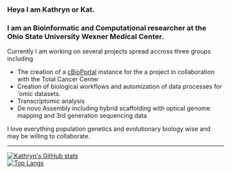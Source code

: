 ### Heya I am Kathryn or Kat.
### I am an Bioinformatic and Computational researcher at the Ohio State University Wexner Medical Center.
Currently I am working on several projects spread accross three groups including
- The creation of a [cBioPortal](https://www.cbioportal.org/) instance for the a project in collaboration with the Total Cancer Center
- Creation of biological workflows and automization of data processes for 'omic datasets.
- Transcriptomic analysis 
- De novo Assembly including hybrid scaffolding with optical genome mapping and 3rd generation sequencing data

I love everything population genetics and evolutionary biology wise and may be willing to collaborate. 

---
[![Kathryn's GitHub stats](https://github-readme-stats.vercel.app/api?username=kekananen&theme=merko)](https://github.com/kekananen/github-readme-stats)
<br/>
[![Top Langs](https://github-readme-stats.vercel.app/api/top-langs/?username=kekananen&layout=compact)](https://github.com/kekananen/github-readme-stats)

<!--
**Kekananen/kekananen** is a ✨ _special_ ✨ repository because its `README.md` (this file) appears on your GitHub profile.

